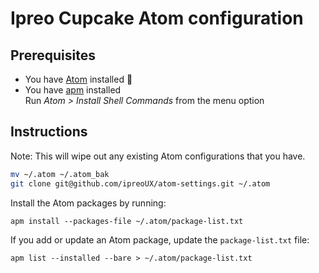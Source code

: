 # Ipreo Cupcake Atom configuration

## Prerequisites

- You have [Atom](https://atom.io/) installed :rocket:
- You have [apm](https://github.com/atom/apm) installed  
  Run *Atom > Install Shell Commands* from the menu option

## Instructions

Note: This will wipe out any existing Atom configurations that you have.

```bash
mv ~/.atom ~/.atom_bak
git clone git@github.com/ipreoUX/atom-settings.git ~/.atom
```

Install the Atom packages by running:

```
apm install --packages-file ~/.atom/package-list.txt
```

If you add or update an Atom package, update the `package-list.txt` file:

```
apm list --installed --bare > ~/.atom/package-list.txt
```
